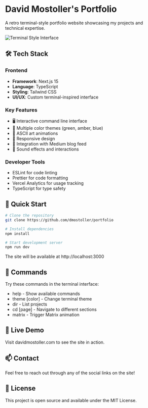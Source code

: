 # David Mostoller's Portfolio
A retro terminal-style portfolio website showcasing my projects and technical expertise.

![Terminal Style Interface](public/images/screenshot.png)

## 🛠️ Tech Stack

### Frontend
- **Framework**: Next.js 15
- **Language**: TypeScript
- **Styling**: Tailwind CSS
- **UI/UX**: Custom terminal-inspired interface

### Key Features
- 🖥️ Interactive command line interface
- 🎨 Multiple color themes (green, amber, blue)
- 🚀 ASCII art animations
- 📱 Responsive design
- 📝 Integration with Medium blog feed
- 🎵 Sound effects and interactions

### Developer Tools
- ESLint for code linting
- Prettier for code formatting
- Vercel Analytics for usage tracking
- TypeScript for type safety

## 🚀 Quick Start

```bash
# Clone the repository
git clone https://github.com/dmostoller/portfolio

# Install dependencies
npm install

# Start development server
npm run dev
```

The site will be available at http://localhost:3000

## 📝 Commands
Try these commands in the terminal interface:
- help - Show available commands
- theme [color] - Change terminal theme
- dir - List projects
- cd [page] - Navigate to different sections
- matrix - Trigger Matrix animation

## 🔗 Live Demo
Visit davidmostoller.com to see the site in action.

## 📫 Contact
Feel free to reach out through any of the social links on the site!

## 📄 License
This project is open source and available under the MIT License.